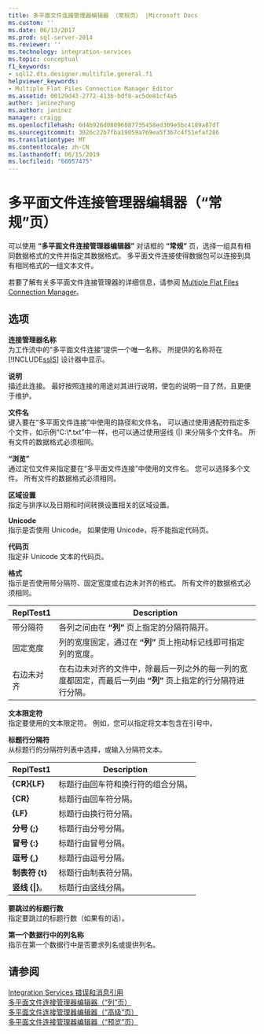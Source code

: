 ```yaml
---
title: 多平面文件连接管理器编辑器 （常规页） |Microsoft Docs
ms.custom: ''
ms.date: 06/13/2017
ms.prod: sql-server-2014
ms.reviewer: ''
ms.technology: integration-services
ms.topic: conceptual
f1_keywords:
- sql12.dts.designer.multifile.general.f1
helpviewer_keywords:
- Multiple Flat Files Connection Manager Editor
ms.assetid: 00129d43-2772-413b-bdf8-ac5de81cf4a5
author: janinezhang
ms.author: janinez
manager: craigg
ms.openlocfilehash: 6d4b926d08096087735458ed309e5bc4189a87df
ms.sourcegitcommit: 3026c22b7fba19059a769ea5f367c4f51efaf286
ms.translationtype: MT
ms.contentlocale: zh-CN
ms.lasthandoff: 06/15/2019
ms.locfileid: "66057475"
---
```

# <a name="multiple-flat-files-connection-manager-editor-general-page"></a>多平面文件连接管理器编辑器（“常规”页）
  可以使用 **“多平面文件连接管理器编辑器”** 对话框的 **“常规”** 页，选择一组具有相同数据格式的文件并指定其数据格式。 多平面文件连接使得数据包可以连接到具有相同格式的一组文本文件。  
  
 若要了解有关多平面文件连接管理器的详细信息，请参阅 [Multiple Flat Files Connection Manager](connection-manager/multiple-flat-files-connection-manager.md)。  
  
## <a name="options"></a>选项  
 **连接管理器名称**  
 为工作流中的“多平面文件连接”提供一个唯一名称。 所提供的名称将在 [!INCLUDE[ssIS](../includes/ssis-md.md)] 设计器中显示。  
  
 **说明**  
 描述此连接。 最好按照连接的用途对其进行说明，使包的说明一目了然，且更便于维护。  
  
 **文件名**  
 键入要在“多平面文件连接”中使用的路径和文件名。 可以通过使用通配符指定多个文件，如示例“C:\\*.txt”中一样，也可以通过使用竖线 (|) 来分隔多个文件名。 所有文件的数据格式必须相同。  
  
 **“浏览”**  
 通过定位文件来指定要在“多平面文件连接”中使用的文件名。 您可以选择多个文件。 所有文件的数据格式必须相同。  
  
 **区域设置**  
 指定与排序以及日期和时间转换设置相关的区域设置。  
  
 **Unicode**  
 指示是否使用 Unicode。 如果使用 Unicode，将不能指定代码页。  
  
 **代码页**  
 指定非 Unicode 文本的代码页。  
  
 **格式**  
 指示是否使用带分隔符、固定宽度或右边未对齐的格式。 所有文件的数据格式必须相同。  
  
|ReplTest1|Description|  
|-----------|-----------------|  
|带分隔符|各列之间由在 **“列”** 页上指定的分隔符隔开。|  
|固定宽度|列的宽度固定，通过在 **“列”** 页上拖动标记线即可指定列的宽度。|  
|右边未对齐|在右边未对齐的文件中，除最后一列之外的每一列的宽度都固定，而最后一列由 **“列”** 页上指定的行分隔符进行分隔。|  
  
 **文本限定符**  
 指定要使用的文本限定符。 例如，您可以指定将文本包含在引号中。  
  
 **标题行分隔符**  
 从标题行的分隔符列表中选择，或输入分隔符文本。  
  
|ReplTest1|Description|  
|-----------|-----------------|  
|**{CR}{LF}**|标题行由回车符和换行符的组合分隔。|  
|**{CR}**|标题行由回车符分隔。|  
|**{LF}**|标题行由换行符分隔。|  
|**分号 {;}**|标题行由分号分隔。|  
|**冒号 {:}**|标题行由冒号分隔。|  
|**逗号 {,}**|标题行由逗号分隔。|  
|**制表符 {t}**|标题行由制表符分隔。|  
|**竖线 {&#124;}**。|标题行由竖线分隔。|  
  
 **要跳过的标题行数**  
 指定要跳过的标题行数（如果有的话）。  
  
 **第一个数据行中的列名称**  
 指示在第一个数据行中是否要求列名或提供列名。  
  
## <a name="see-also"></a>请参阅  
 [Integration Services 错误和消息引用](../../2014/integration-services/integration-services-error-and-message-reference.md)   
 [多平面文件连接管理器编辑器（“列”页）](../../2014/integration-services/multiple-flat-files-connection-manager-editor-columns-page.md)   
 [多平面文件连接管理器编辑器（“高级”页）](../../2014/integration-services/multiple-flat-files-connection-manager-editor-advanced-page.md)   
 [多平面文件连接管理器编辑器（“预览”页）](../../2014/integration-services/multiple-flat-files-connection-manager-editor-preview-page.md)  
  
  
